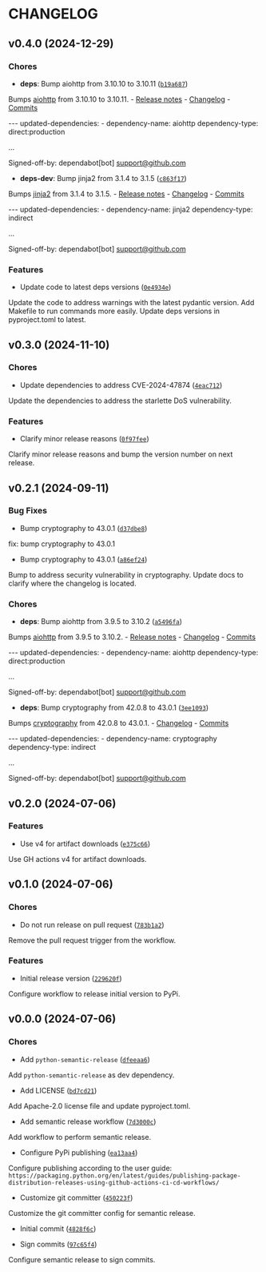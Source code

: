 # CHANGELOG


## v0.4.0 (2024-12-29)

### Chores

- **deps**: Bump aiohttp from 3.10.10 to 3.10.11
  ([`b19a687`](https://github.com/SMK1085/smac-fastapi-auth/commit/b19a687a4e2802d982ea140d529163510d446d18))

Bumps [aiohttp](https://github.com/aio-libs/aiohttp) from 3.10.10 to 3.10.11. - [Release
  notes](https://github.com/aio-libs/aiohttp/releases) -
  [Changelog](https://github.com/aio-libs/aiohttp/blob/master/CHANGES.rst) -
  [Commits](https://github.com/aio-libs/aiohttp/compare/v3.10.10...v3.10.11)

--- updated-dependencies: - dependency-name: aiohttp dependency-type: direct:production

...

Signed-off-by: dependabot[bot] <support@github.com>

- **deps-dev**: Bump jinja2 from 3.1.4 to 3.1.5
  ([`c863f17`](https://github.com/SMK1085/smac-fastapi-auth/commit/c863f17b3eb95c33ae6c7962d929d1da2b28a41e))

Bumps [jinja2](https://github.com/pallets/jinja) from 3.1.4 to 3.1.5. - [Release
  notes](https://github.com/pallets/jinja/releases) -
  [Changelog](https://github.com/pallets/jinja/blob/main/CHANGES.rst) -
  [Commits](https://github.com/pallets/jinja/compare/3.1.4...3.1.5)

--- updated-dependencies: - dependency-name: jinja2 dependency-type: indirect

...

Signed-off-by: dependabot[bot] <support@github.com>

### Features

- Update code to latest deps versions
  ([`0e4934e`](https://github.com/SMK1085/smac-fastapi-auth/commit/0e4934e80332e53ecc18cf8f5907fcf86680f7ef))

Update the code to address warnings with the latest pydantic version. Add Makefile to run commands
  more easily. Update deps versions in pyproject.toml to latest.


## v0.3.0 (2024-11-10)

### Chores

- Update dependencies to address CVE-2024-47874
  ([`4eac712`](https://github.com/SMK1085/smac-fastapi-auth/commit/4eac7126a56116f641cb9d984f51e2af01d37ca4))

Update the dependencies to address the starlette DoS vulnerability.

### Features

- Clarify minor release reasons
  ([`0f97fee`](https://github.com/SMK1085/smac-fastapi-auth/commit/0f97feed5ebc62a900cf3c30b25c11a4a91effb5))

Clarify minor release reasons and bump the version number on next release.


## v0.2.1 (2024-09-11)

### Bug Fixes

- Bump cryptography to 43.0.1
  ([`d37dbe8`](https://github.com/SMK1085/smac-fastapi-auth/commit/d37dbe80a30c0c0e595f1c08a0c8277d0d8ba856))

fix: bump cryptography to 43.0.1

- Bump cryptography to 43.0.1
  ([`a86ef24`](https://github.com/SMK1085/smac-fastapi-auth/commit/a86ef24c3d97982b7c50714a12b4a5a5f1027c93))

Bump to address security vulnerability in cryptography. Update docs to clarify where the changelog
  is located.

### Chores

- **deps**: Bump aiohttp from 3.9.5 to 3.10.2
  ([`a5496fa`](https://github.com/SMK1085/smac-fastapi-auth/commit/a5496fac299c9d9eb095876669558972de3d6992))

Bumps [aiohttp](https://github.com/aio-libs/aiohttp) from 3.9.5 to 3.10.2. - [Release
  notes](https://github.com/aio-libs/aiohttp/releases) -
  [Changelog](https://github.com/aio-libs/aiohttp/blob/master/CHANGES.rst) -
  [Commits](https://github.com/aio-libs/aiohttp/compare/v3.9.5...v3.10.2)

--- updated-dependencies: - dependency-name: aiohttp dependency-type: direct:production

...

Signed-off-by: dependabot[bot] <support@github.com>

- **deps**: Bump cryptography from 42.0.8 to 43.0.1
  ([`3ee1093`](https://github.com/SMK1085/smac-fastapi-auth/commit/3ee1093d866d499eddf3a3d2a09d746f6afe8c43))

Bumps [cryptography](https://github.com/pyca/cryptography) from 42.0.8 to 43.0.1. -
  [Changelog](https://github.com/pyca/cryptography/blob/main/CHANGELOG.rst) -
  [Commits](https://github.com/pyca/cryptography/compare/42.0.8...43.0.1)

--- updated-dependencies: - dependency-name: cryptography dependency-type: indirect

...

Signed-off-by: dependabot[bot] <support@github.com>


## v0.2.0 (2024-07-06)

### Features

- Use v4 for artifact downloads
  ([`e375c66`](https://github.com/SMK1085/smac-fastapi-auth/commit/e375c66fece93a4a8706987f91ec3b2f05ff6231))

Use GH actions v4 for artifact downloads.


## v0.1.0 (2024-07-06)

### Chores

- Do not run release on pull request
  ([`783b1a2`](https://github.com/SMK1085/smac-fastapi-auth/commit/783b1a27a015c035e9571303cfec9df03b46552e))

Remove the pull request trigger from the workflow.

### Features

- Initial release version
  ([`229620f`](https://github.com/SMK1085/smac-fastapi-auth/commit/229620f30c2d37df699b818a8c3d1aff01b0381e))

Configure workflow to release initial version to PyPi.


## v0.0.0 (2024-07-06)

### Chores

- Add `python-semantic-release`
  ([`dfeeaa6`](https://github.com/SMK1085/smac-fastapi-auth/commit/dfeeaa634fbd8d900aeeb3c27d587c3932b75af8))

Add `python-semantic-release` as dev dependency.

- Add LICENSE
  ([`bd7cd21`](https://github.com/SMK1085/smac-fastapi-auth/commit/bd7cd21d3e3c2ad28c8d8486080b1fab110c5e95))

Add Apache-2.0 license file and update pyproject.toml.

- Add semantic release workflow
  ([`7d3000c`](https://github.com/SMK1085/smac-fastapi-auth/commit/7d3000cfef87bdb1ba31190995ff43a585e43f02))

Add workflow to perform semantic release.

- Configure PyPi publishing
  ([`ea13aa4`](https://github.com/SMK1085/smac-fastapi-auth/commit/ea13aa4fa9a8e65c9b54e4f94f11b06065497cbe))

Configure publishing according to the user guide:
  `https://packaging.python.org/en/latest/guides/publishing-package-distribution-releases-using-github-actions-ci-cd-workflows/`

- Customize git committer
  ([`450223f`](https://github.com/SMK1085/smac-fastapi-auth/commit/450223f305ad8007022cdf397f2eeb0d601ae06b))

Customize the git committer config for semantic release.

- Initial commit
  ([`4828f6c`](https://github.com/SMK1085/smac-fastapi-auth/commit/4828f6cfe86455fa36c10e8fc44e2448faa11078))

- Sign commits
  ([`97c65f4`](https://github.com/SMK1085/smac-fastapi-auth/commit/97c65f4fdc537f9dbc9fc404caba99f73d08e214))

Configure semantic release to sign commits.
